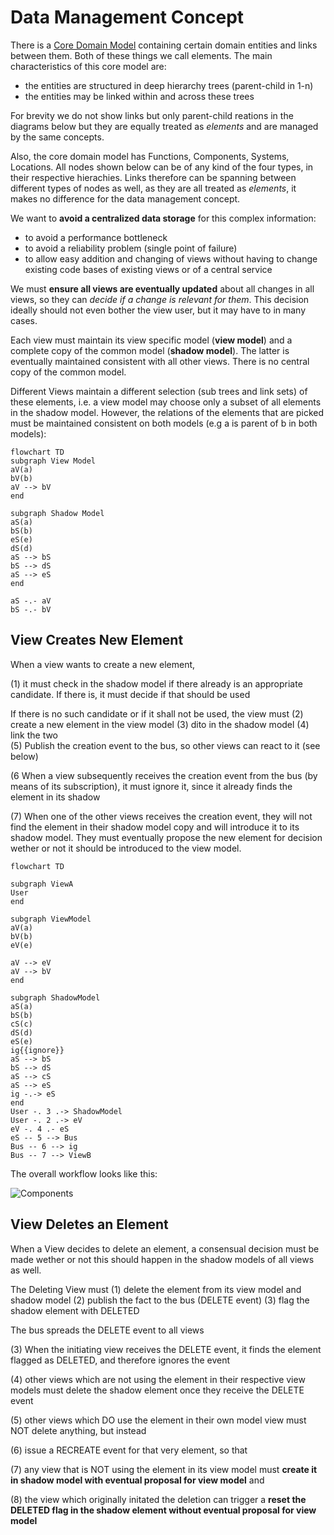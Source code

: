 # Data Management Concept  

There is a [Core Domain Model](../core-domain-model/Core%20Domain%20Model.md) containing certain domain entities and links between them. Both of these things we call elements. The main characteristics of this core model are:
* the entities are structured in deep hierarchy trees (parent-child in 1-n)
* the entities may be linked within and across these trees 

For brevity we do not show links but only parent-child reations in the diagrams below but they are equally treated as *elements* and are  managed by the same concepts. 

Also, the core domain model has Functions, Components, Systems, Locations. All nodes shown below can be of any kind of the four types, in their respective hierachies. Links therefore can be spanning between different types of nodes as well, as they are all treated as *elements*, it makes no difference for the data management concept.  

We want to  **avoid a centralized data storage** for this complex information:
* to avoid a performance bottleneck
* to avoid a reliability problem (single point of failure)
* to allow easy addition and changing of views without having to change existing code bases of existing views or of a central service

We must **ensure all views are eventually updated** about all changes in all views, so they can *decide if a change is relevant for them*. This decision ideally should not even bother the view user, but it may have to in many cases.

Each view must maintain its view specific model (**view model**) and a complete copy of the common model (**shadow model**). The latter is eventually maintained consistent with all other views. There is no central copy of the common model.

Different Views  maintain a different selection (sub trees and link sets) of these elements, i.e. a view model may choose only a subset of all elements in the shadow model. However, the relations of the elements that are picked must be maintained consistent on both models (e.g a is parent of b in both models):

```mermaid
flowchart TD
subgraph View Model
aV(a)
bV(b)
aV --> bV
end

subgraph Shadow Model
aS(a)
bS(b)
eS(e)
dS(d)
aS --> bS
bS --> dS
aS --> eS
end

aS -.- aV
bS -.- bV
```

## View Creates New Element

When a view wants to create a new element, 

(1) it must check in the shadow model if there already is an appropriate candidate.  If there is, it must decide if that should be used 

If there is no such candidate or if it shall not be used, the view must
(2) create a new element in the view model
(3) dito in the shadow model
(4) link the two	
(5) Publish the creation event to the bus, so other views can react to it (see below)

(6 When a view subsequently receives the creation event from the bus (by means of its subscription), it must ignore it, since it already finds the  element in its shadow

(7) When one of the other views receives the creation event, they will not find the element in their shadow model copy and will introduce it to its shadow model. They must eventually propose the new element for decision wether or not it should be introduced to the view model. 

```mermaid
flowchart TD
	
subgraph ViewA
User
end

subgraph ViewModel
aV(a)
bV(b)
eV(e)

aV --> eV
aV --> bV
end

subgraph ShadowModel
aS(a)
bS(b)
cS(c)
dS(d)
eS(e)
ig{{ignore}}
aS --> bS
bS --> dS
aS --> cS
aS --> eS
ig -.-> eS
end
User -. 3 .-> ShadowModel
User -. 2 .-> eV
eV -. 4 .- eS
eS -- 5 --> Bus
Bus -- 6 --> ig
Bus -- 7 --> ViewB
```

The overall workflow looks like this:  


![Components](http://www.plantuml.com/plantuml/proxy?cache=no&src=https://raw.githubusercontent.com/onouv/fscl/newgen/doc/fscl/data-management-concept/create-new-element.puml)  


## View Deletes an Element

When a View decides to delete an element, a consensual decision must be made wether or not this should happen in the shadow models of all views as well.

The Deleting View must 
(1) delete the element from its view model and shadow model
(2) publish the fact to the bus (DELETE event)
(3) flag the shadow element with DELETED 

The bus spreads the DELETE event to all views

(3) When the initiating view receives the DELETE event, it finds the element flagged as DELETED, and therefore ignores the event

(4) other views which are not using the element in their respective view models must delete the shadow element once they receive the DELETE event

(5) other views which DO use the element in their own model view must NOT delete anything, but instead 

(6) issue a RECREATE event for that very element, so that 

(7) any view that is NOT using the element in its view model must  **create it in shadow model with eventual proposal for view model**  and

(8) the view which originally initated the deletion can trigger a **reset the DELETED flag in the shadow element without eventual proposal for view model** 




